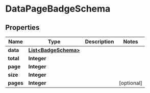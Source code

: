 

# DataPageBadgeSchema


## Properties

| Name | Type | Description | Notes |
|------------ | ------------- | ------------- | -------------|
|**data** | [**List&lt;BadgeSchema&gt;**](BadgeSchema.md) |  |  |
|**total** | **Integer** |  |  |
|**page** | **Integer** |  |  |
|**size** | **Integer** |  |  |
|**pages** | **Integer** |  |  [optional] |



